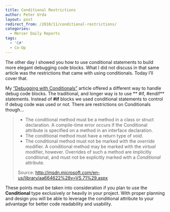 ```yaml
---
title: Conditional Restrictions
author: Peter Urda
layout: post
redirect_from: /2010/11/conditional-restrictions/
categories:
  - Mercer Daily Reports
tags:
  - 'C#'
  - Co-Op
---
```

The other day I showed you how to use conditional statements to build more elegant debugging code blocks. What I did not discuss in that same article was the restrictions that came with using conditionals. Today I&#8217;ll cover that.

My <a href="http://www.peter-urda.com/2010/11/debugging-with-conditionals" target="_blank">&#8220;Debugging with Conditionals&#8221;</a> article offered a different way to handle debug code blocks. The traditional, and longer way is to use ** #if, #endif** statements. Instead of **#if** blocks we used conditional statements to control if debug code was used or not. There are restrictions on Conditionals though&#8230;

>   * The conditional method must be a method in a class or struct declaration. A compile-time error occurs if the Conditional attribute is specified on a method in an interface declaration.
>   * The conditional method must have a return type of *void*.
>   * The conditional method must not be marked with the *override* modifier. A conditional method may be marked with the *virtual* modifier, however. Overrides of such a method are implicitly conditional, and must not be explicitly marked with a *Conditional* attribute.
> 
> Source: <a href="http://msdn.microsoft.com/en-us/library/aa664622%28v=VS.71%29.aspx" class="external external_icon" target="_blank">http://msdn.microsoft.com/en-us/library/aa664622%28v=VS.71%29.aspx</a> 

These points must be taken into consideration if you plan to use the **Conditional** type exclusively or heavily in your project. With proper planning and design you will be able to leverage the conditional attribute to your advantage for better code readability and usability.